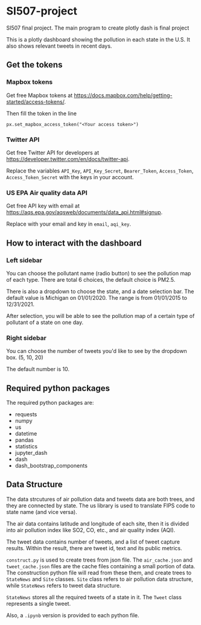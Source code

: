 # SI507-project
SI507 final project.
The main program to create plotly dash is final project

This is a plotly dashboard showing the pollution in each state in the U.S. It also shows relevant tweets in recent days.
## Get the tokens

### Mapbox tokens
Get free Mapbox tokens at https://docs.mapbox.com/help/getting-started/access-tokens/. 

Then fill the token in the line
  
    px.set_mapbox_access_token("<Your access token>")
### Twitter API
Get free Twitter API for developers at https://developer.twitter.com/en/docs/twitter-api.

Replace the variables `API_Key`, `API_Key_Secret`, `Bearer_Token`, `Access_Token`, `Access_Token_Secret` with the keys in your account.

### US EPA Air quality data API
Get free API key with email at https://aqs.epa.gov/aqsweb/documents/data_api.html#signup.

Replace with your email and key in `email`, `aqi_key`.

## How to interact with the dashboard
### Left sidebar
You can choose the pollutant name (radio button) to see the pollution map of each type. There are total 6 choices, the default choice is PM2.5.

There is also a dropdown to choose the state, and a date selection bar. The default value is Michigan on 01/01/2020. The range is from 01/01/2015 to 12/31/2021.

After selection, you will be able to see the pollution map of a certain type of pollutant of a state on one day.

### Right sidebar
You can choose the number of tweets you'd like to see by the dropdown box. (5, 10, 20)

The default number is 10.

## Required python packages
The required python packages are:
<ul>
  <li>requests</li>
  <li>numpy</li>
  <li>us</li>
  <li>datetime</li>
  <li>pandas</li>
  <li>statistics</li>
  <li>jupyter_dash</li>
  <li>dash</li>
  <li>dash_bootstrap_components</li>
</ul>

## Data Structure
The data strcutures of air pollution data and tweets data are both trees, and they are connected by state.
The us library is used to translate FIPS code to state name (and vice versa).

The air data contains latitude and longitude of each site, then it is divided into air pollution index like SO2, CO, etc., and air quality index (AQI).

The tweet data contains number of tweets, and a list of tweet capture results. Within the result, there are tweet id, text and its public metrics.

`construct.py` is used to create trees from json file. The `air_cache.json` and `tweet_cache.json` files are the cache files containing a small portion of data. 
The construction python file will read from these them, and create trees to `StateNews` and `Site` classes. `Site` class refers to air pollution data structure, while `StateNews` refers to tweet data structure.

`StateNews` stores all the required tweets of a state in it. The `Tweet` class represents a single tweet.

Also, a `.ipynb` version is provided to each python file.

